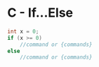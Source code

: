 # C - If...Else

~~~c
int x = 0;
if (x >= 0)
    //command or {commands}
else 
    //command or {commands}
~~~